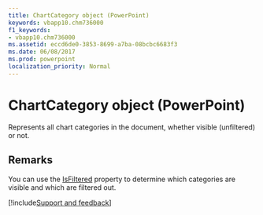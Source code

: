 ```yaml
---
title: ChartCategory object (PowerPoint)
keywords: vbapp10.chm736000
f1_keywords:
- vbapp10.chm736000
ms.assetid: eccd6de0-3853-8699-a7ba-08bcbc6683f3
ms.date: 06/08/2017
ms.prod: powerpoint
localization_priority: Normal
---
```



# ChartCategory object (PowerPoint)

Represents all chart categories in the document, whether visible (unfiltered) or not.


## Remarks

You can use the [IsFiltered](PowerPoint.chartcategory.isfiltered.md) property to determine which categories are visible and which are filtered out.

[!include[Support and feedback](~/includes/feedback-boilerplate.md)]
